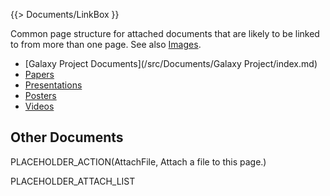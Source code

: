 {{> Documents/LinkBox }}

Common page structure for attached documents that are likely to be linked to from more than one page.  See also [Images](/src/images/index.md).

* [Galaxy Project Documents](/src/Documents/Galaxy Project/index.md)
* [Papers](/src/Documents/Papers/index.md)
* [Presentations](/src/Documents/Presentations/index.md)
* [Posters](/src/Documents/Posters/index.md)
* [Videos](/src/Documents/Videos/index.md)

## Other Documents

PLACEHOLDER_ACTION(AttachFile, Attach a file to this page.)

PLACEHOLDER_ATTACH_LIST

